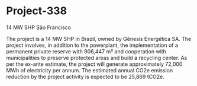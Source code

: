 # Project-338
14 MW SHP São Francisco

The project is a 14 MW SHP in Brazil, owned by Gênesis Energética SA. The project involves, in addition to the powerplant, the implementation of a permanent private reserve with 906,447 m² and cooperation with municipalities to preserve protected areas and build a recycling center. As per the ex-ante estimate, the project will generate approximately 72,000 MWh of electricity per annum. The estimated annual CO2e emission reduction by the project activity is expected to be 25,869 tCO2e.
